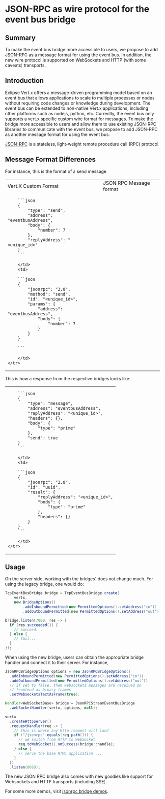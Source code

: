 # JSON-RPC as wire protocol for the event bus bridge

## Summary

To make the event bus bridge more accessible to users, we propose to add JSON-RPC as a message format for using
the event bus. In addition, the new wire protocol is supported on WebSockets and HTTP (with some caveats) transports.

## Introduction

Eclipse Vert.x offers a message-driven programming model based on an event bus that allows applications to
scale to multiple processes or nodes without requiring code changes or knowledge during development. The event
bus can be extended to non-native Vert.x applications, including other platforms such as nodejs, python, etc.
Currently, the event bus only supports a vert.x specific custom wire format for messages. To make the bridge more
accessible to users and allow them to use existing JSON-RPC libraries to communicate with the event bus, we propose
to add JSON-RPC as another message format for using the event bus.

[JSON-RPC](https://www.jsonrpc.org/specification) is a stateless, light-weight remote procedure call (RPC) protocol.

## Message Format Differences

For instance, this is the format of a send message.

<table>
    <tr>
        <td>Vert.X Custom Format</td>
        <td>JSON RPC Message format</td>
    </tr>
    <tr>
        <td>

        ```json
        {
            "type": "send",
            "address": "eventbusAddress",
            "body": {
                "number": 7
            },
            "replyAddress": "<unique_id>"
        }
        ```

        </td>
        <td>

        ```json
        {
            "jsonrpc": "2.0",
            "method": "send",
            "id": "<unique_id>",
            "params": {
                "address": "eventbusAddress",
                "body": {
                    "number": 7
                }
            }
        }

        ```

        </td>
    </tr>
</table>

This is how a response from the respective bridges looks like:

<table>
    <tr>
        <td>

        ```json
        {
            "type": "message",
            "address": "eventbusAddress",
            "replyAddress": "<unique_id>",
            "headers": {},
            "body": {
                "type": "prime"
            },
            "send": true
        }
        ```

        </td>
        <td>

        ```json
        {
            "jsonrpc": "2.0",
            "id": "uuid",
            "result": {
                "replyAddress": "<unique_id>",
                "body": {
                    "type": "prime"
                },
                "headers": {}
            }
        }
        ```

        </td>
    </tr>
</table>

## Usage

On the server side, working with the bridges' does not change much. For using the legacy bridge, one would do:

```java
TcpEventBusBridge bridge = TcpEventBusBridge.create(
    vertx,
    new BridgeOptions()
        .addInboundPermitted(new PermittedOptions().setAddress("in"))
        .addOutboundPermitted(new PermittedOptions().setAddress("out")));

bridge.listen(7000, res -> {
  if (res.succeeded()) {
    // succeed...
  } else {
    // fail...
  }
});
```

When using the new bridge, users can obtain the appropriate bridge handler and connect it to their server. For instance,
```java
JsonRPCBridgeOptions options = new JsonRPCBridgeOptions()
  .addInboundPermitted(new PermittedOptions().setAddress("in"))
  .addOutboundPermitted(new PermittedOptions().setAddress("out"))
  // if set to false, then websockets messages are received on
  // frontend as binary frames
  .setWebsocketsTextAsFrame(true);

Handler<WebSocketBase> bridge = JsonRPCStreamEventBusBridge
  .webSocketHandler(vertx, options, null);

vertx
  .createHttpServer()
  .requestHandler(req -> {
    // this is where any http request will land
    if ("/jsonrpc".equals(req.path())) {
      // we switch from HTTP to WebSocket
      req.toWebSocket().onSuccess(bridge::handle);
    } else {
      // serve the base HTML application ...
    }
  })
  .listen(8080);
```

The new JSON RPC bridge also comes with new goodies like support for Websockets and HTTP transports
(including SSE).

For some more demos, visit [jsonrpc bridge demos](https://github.com/lucifer4j/vertx-tcp-eventbus-bridge/tree/experimental/jsonrpc/src/main/java/examples).

